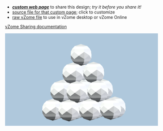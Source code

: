 
 - [***custom web page***][post] to share this design; *try it before you share it!*
 - [source file for that custom page][source]; click to customize
 - [raw vZome file][raw] to use in vZome desktop or vZome Online

[vZome Sharing documentation](https://vzome.github.io/vzome/sharing.html#how-it-works)

![Image](<60-gon field-Trackball-HCP.png>)


[post]: <https://John-Kostick.github.io/vzome-sharing/2022/03/07/60-gon field-Trackball-HCP-13-28-00.html>
[source]: <https://github.com/John-Kostick/vzome-sharing/edit/main/_posts/2022-03-07-60-gon field-Trackball-HCP-13-28-00.md>
[raw]: <https://raw.githubusercontent.com/John-Kostick/vzome-sharing/main/2022/03/07/13-28-00-60-gon field-Trackball-HCP/60-gon field-Trackball-HCP.vZome>